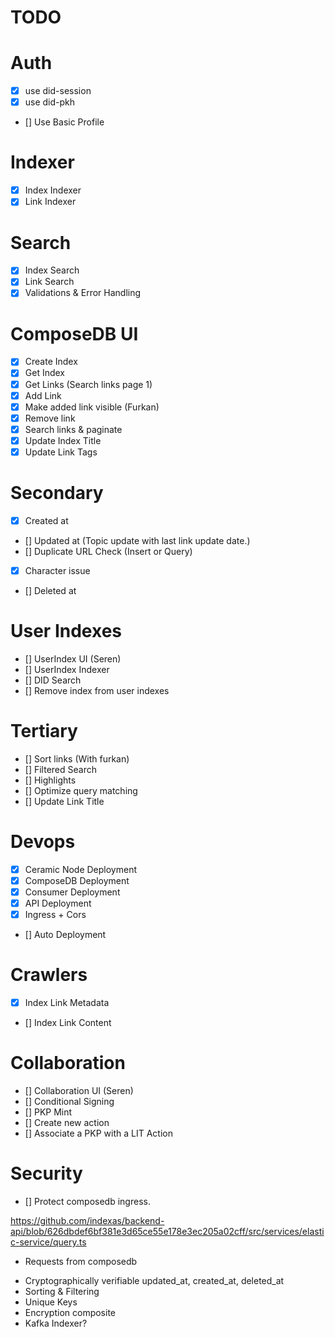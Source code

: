 # TODO

# Auth
- [x] use did-session
- [x] use did-pkh
- [] Use Basic Profile

# Indexer
- [x] Index Indexer
- [x] Link Indexer

# Search
- [x] Index Search
- [x] Link Search
- [x] Validations & Error Handling

# ComposeDB UI
- [x] Create Index
- [x] Get Index
- [x] Get Links (Search links page 1)
- [x] Add Link
- [x] Make added link visible (Furkan)
- [x] Remove link
- [x] Search links & paginate
- [x] Update Index Title
- [x] Update Link Tags

# Secondary
- [x] Created at
- [] Updated at (Topic update with last link update date.)
- [] Duplicate URL Check (Insert or Query)
- [x] Character issue
- [] Deleted at

# User Indexes
- [] UserIndex UI (Seren)
- [] UserIndex Indexer
- [] DID Search
- [] Remove index from user indexes

# Tertiary
- [] Sort links (With furkan)
- [] Filtered Search
- [] Highlights
- [] Optimize query matching
- [] Update Link Title

# Devops
- [x] Ceramic Node Deployment
- [x] ComposeDB Deployment
- [x] Consumer Deployment
- [x] API Deployment
- [x] Ingress + Cors
- [] Auto Deployment

# Crawlers
- [x] Index Link Metadata
- [] Index Link Content

# Collaboration
- [] Collaboration UI (Seren)
- [] Conditional Signing 
- [] PKP Mint 
- [] Create new action
- [] Associate a PKP with a LIT Action


# Security
- [] Protect composedb ingress.

https://github.com/indexas/backend-api/blob/626dbdef6bf381e3d65ce55e178e3ec205a02cff/src/services/elastic-service/query.ts



- Requests from composedb

* Cryptographically verifiable updated_at, created_at, deleted_at
* Sorting & Filtering
* Unique Keys
* Encryption composite
* Kafka Indexer?
